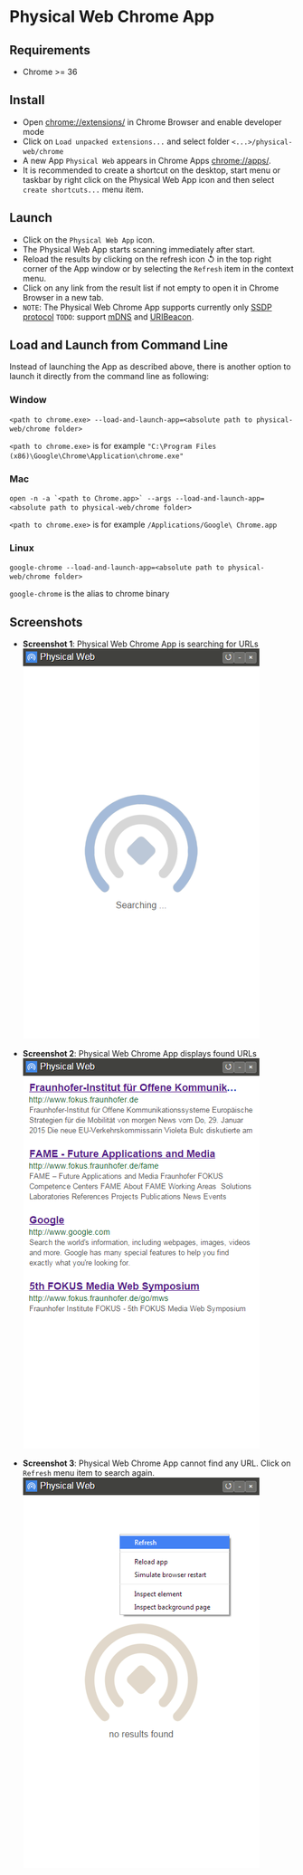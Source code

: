 # Physical Web Chrome App

## Requirements

* Chrome >= 36

## Install

* Open [chrome://extensions/](chrome://extensions/) in Chrome Browser and enable developer mode
* Click on `Load unpacked extensions...` and select folder `<...>/physical-web/chrome`
* A new App `Physical Web` appears in Chrome Apps [chrome://apps/](chrome://apps/). 
* It is recommended to create a shortcut on the desktop, start menu or taskbar by right click on the Physical Web App icon and then select `create shortcuts...` menu item.
   
## Launch

* Click on the `Physical Web App` icon. 
* The Physical Web App starts scanning immediately after start.
* Reload the results by clicking on the refresh icon &#8634; in the top right corner of the App window or by selecting the `Refresh` item in the context menu.
* Click on any link from the result list if not empty to open it in Chrome Browser in a new tab.
* `NOTE`: The Physical Web Chrome App supports currently only [SSDP protocol](../documentation/ssdp_support.md) `TODO`: support [mDNS](mDNS_Support.md) and [URIBeacon](https://github.com/google/uribeacon).   

## Load and Launch from Command Line

Instead of launching the App as described above, there is another option to launch it directly from the command line as following:

### Window
```
<path to chrome.exe> --load-and-launch-app=<absolute path to physical-web/chrome folder>
```

`<path to chrome.exe>` is for example `"C:\Program Files (x86)\Google\Chrome\Application\chrome.exe"`

### Mac
```
open -n -a `<path to Chrome.app>` --args --load-and-launch-app=<absolute path to physical-web/chrome folder>
```

`<path to chrome.exe>` is for example `/Applications/Google\ Chrome.app`

### Linux
```
google-chrome --load-and-launch-app=<absolute path to physical-web/chrome folder>
```

`google-chrome` is the alias to chrome binary

## Screenshots 

* **Screenshot 1**: Physical Web Chrome App is searching for URLs
	![Physical Web Chrome App is searching for URLs](img/chrome_app_1.png)

* **Screenshot 2**: Physical Web Chrome App displays found URLs
	![Physical Web Chrome App displays found URLs](img/chrome_app_2.png)

* **Screenshot 3**: Physical Web Chrome App cannot find any URL. Click on `Refresh` menu item to search again.
	![Physical Web Chrome App cannot find any URL](img/chrome_app_3.png)

